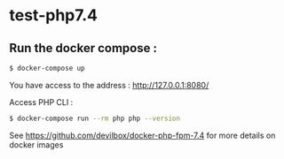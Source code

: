 # test-php7.4

## Run the docker compose : 

```bash
$ docker-compose up
```

You have access to the address : http://127.0.0.1:8080/

Access PHP CLI :

```bash
$ docker-compose run --rm php php --version
```

See https://github.com/devilbox/docker-php-fpm-7.4 for more details on docker images
